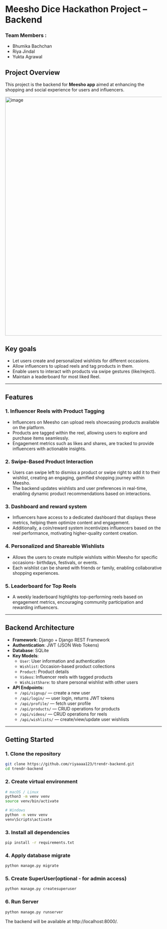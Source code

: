 # Meesho Dice Hackathon Project – Backend

### Team Members :
- Bhumika Bachchan
-  Riya Jindal
-  Yukta Agrawal

## Project Overview

This project is the backend for **Meesho app** aimed at enhancing the shopping and social experience for users and influencers.

<img width="1096" height="766" alt="image" src="https://github.com/user-attachments/assets/03c73fd8-355f-4903-87e0-e9aa38909b3e" />


## Key goals

- Let users create and personalized wishlists for different occasions.
- Allow influencers to upload reels and tag products in them.
- Enable users to interact with products via swipe gestures (like/reject).
- Maintain a leaderboard for most liked Reel.

--- 

## Features

### 1. Influencer Reels with Product Tagging
 - Influencers on Meesho can upload reels showcasing products available on the platform.
 - Products are tagged within the reel, allowing users to explore and purchase items seamlessly.
 - Engagement metrics such as likes and shares, are tracked to provide influencers with actionable insights. 
### 2. Swipe-Based Product Interaction
 - Users can swipe left to dismiss a product or swipe right to add it to their wishlist, creating an engaging, gamified shopping journey within Meesho.
 -  The backend updates wishlists and user preferences in real-time, enabling dynamic product recommendations based on interactions.
### 3. Dashboard and reward system
 - Influencers have access to a dedicated dashboard that displays these metrics, helping them optimize content and engagement.
 - Additionally, a coin/reward system incentivizes influencers based on the reel performance, motivating higher-quality content creation.
### 4. Personalized and Shareable Wishlists
 - Allows the users to create multiple wishlists within Meesho for specific occasions- birthdays, festivals, or events.
 - Each wishlist can be shared with friends or family, enabling collaborative shopping experiences.
### 5. Leaderboard for Top Reels
 - A weekly leaderboard highlights top-performing reels based on engagement metrics, encouraging community participation and rewarding influencers.

---

## Backend Architecture

- **Framework**: Django + Django REST Framework
- **Authentication**: JWT (JSON Web Tokens)
- **Database**: SQLite
- **Key Models**:
  - `User`: User information and authentication
  - `Wishlist`: Occasion-based product collections
  - `Product`: Product details
  - `Videos`: Influencer reels with tagged products
  - `WishListShare`: to share personal wishlist with other users
- **API Endpoints:**
  - `/api/signup/` — create a new user
  - `/api/login/` — user login, returns JWT tokens
  - `/api/profile/` — fetch user profile
  - `/api/products/` — CRUD operations for products
  - `/api/videos/` — CRUD operations for reels
  - `/api/wishlists/` — create/view/update user wishlists

---

## Getting Started

### 1. Clone the repository

```bash
git clone https://github.com/riyaaaa123/trendr-backend.git
cd trendr-backend
```

### 2. Create virtual environment
```bash
# macOS / Linux
python3 -m venv venv
source venv/bin/activate

# Windows
python -m venv venv
venv\Scripts\activate
```

### 3. Install all dependencies
```bash
pip install -r requirements.txt
```

### 4. Apply database migrate 
```bash
python manage.py migrate
```

### 5. Create SuperUser(optional - for admin access)
```bash
python manage.py createsuperuser
```

### 6. Run Server 
```bash
python manage.py runserver
```

The backend will be available at http://localhost:8000/.
